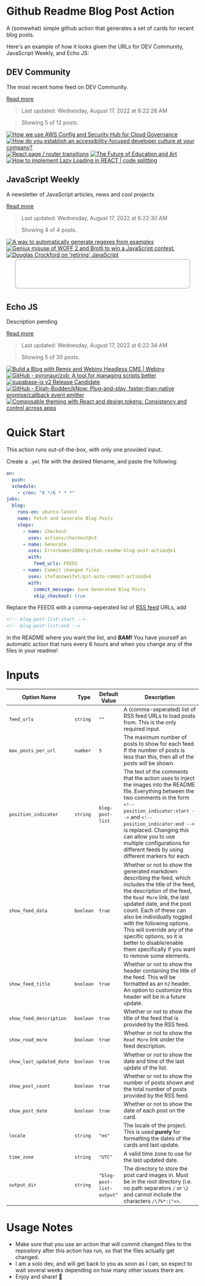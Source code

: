# Github Readme Blog Post Action

A (somewhat) simple github action that generates a set of cards for recent blog posts.

Here's an example of how it looks given the URLs for DEV Community, JavaScript Weekly, and Echo JS:

<!-- post-list:start -->
## DEV Community

The most recent home feed on DEV Community.

[Read more](https://dev.to)
> Last updated: Wednesday, August 17, 2022 at 6:22:28 AM

> Showing 5 of 12 posts.

[![How we use AWS Config and Security Hub for Cloud Governance](https://raw.githubusercontent.com/ErrorGamer2000/github-readme-blog-post-action/main/generated_files/DEV_Community/How_we_use_AWS_Config_and_Security_Hub_for_Cloud_Governance.svg)](https://dev.to/aws-builders/how-we-use-aws-config-and-security-hub-for-cloud-governance-2ke6)
[![How do you establish an accessibility-focused developer culture at your company?](https://raw.githubusercontent.com/ErrorGamer2000/github-readme-blog-post-action/main/generated_files/DEV_Community/How_do_you_establish_an_accessibility-focused_developer_culture_at_your_company_.svg)](https://dev.to/finnauto/how-do-you-establish-an-accessibility-focused-developer-culture-at-your-company-d2m)
[![React page / router transitions](https://raw.githubusercontent.com/ErrorGamer2000/github-readme-blog-post-action/main/generated_files/DEV_Community/React_page___router_transitions.svg)](https://dev.to/greggcbs/react-page-router-transitions-5fcb)
[![The Future of Education and Art](https://raw.githubusercontent.com/ErrorGamer2000/github-readme-blog-post-action/main/generated_files/DEV_Community/The_Future_of_Education_and_Art.svg)](https://dev.to/tiangolo/the-future-of-education-and-art-4h0e)
[![How to implement Lazy Loading in REACT | code splitting](https://raw.githubusercontent.com/ErrorGamer2000/github-readme-blog-post-action/main/generated_files/DEV_Community/How_to_implement_Lazy_Loading_in_REACT___code_splitting.svg)](https://dev.to/nyanyiwast/how-to-implement-lazy-loading-in-react-code-splitting-1je6)


## JavaScript Weekly

A newsletter of JavaScript articles, news and cool projects

[Read more](https://javascriptweekly.com/)
> Last updated: Wednesday, August 17, 2022 at 6:22:30 AM

> Showing 4 of 4 posts.

[![A way to automatically generate regexes from examples](https://raw.githubusercontent.com/ErrorGamer2000/github-readme-blog-post-action/main/generated_files/JavaScript_Weekly/A_way_to_automatically_generate_regexes_from_examples.svg)](https://javascriptweekly.com/issues/602)
[![Genius misuse of WOFF 2 and Brotli to win a JavaScript contest.](https://raw.githubusercontent.com/ErrorGamer2000/github-readme-blog-post-action/main/generated_files/JavaScript_Weekly/Genius_misuse_of_WOFF_2_and_Brotli_to_win_a_JavaScript_contest..svg)](https://javascriptweekly.com/issues/601)
[![Douglas Crockford on 'retiring' JavaScript](https://raw.githubusercontent.com/ErrorGamer2000/github-readme-blog-post-action/main/generated_files/JavaScript_Weekly/Douglas_Crockford_on_'retiring'_JavaScript.svg)](https://javascriptweekly.com/issues/600)
[![Common JavaScript issues developers face](https://raw.githubusercontent.com/ErrorGamer2000/github-readme-blog-post-action/main/generated_files/JavaScript_Weekly/Common_JavaScript_issues_developers_face.svg)](https://javascriptweekly.com/issues/599)


## Echo JS

Description pending

[Read more](
http://www.echojs.com
)
> Last updated: Wednesday, August 17, 2022 at 6:22:34 AM

> Showing 5 of 30 posts.

[![Build a Blog with Remix and Webiny Headless CMS | Webiny](https://raw.githubusercontent.com/ErrorGamer2000/github-readme-blog-post-action/main/generated_files/_Echo_JS_/Build_a_Blog_with_Remix_and_Webiny_Headless_CMS___Webiny.svg)](
https://www.webiny.com/blog/build-blog-remix-webiny-headless-cms
)
[![GitHub - pyronaur/zxb: A tool for managing scripts better](https://raw.githubusercontent.com/ErrorGamer2000/github-readme-blog-post-action/main/generated_files/_Echo_JS_/GitHub_-_pyronaur_zxb__A_tool_for_managing_scripts_better.svg)](https://github.com/pyronaur/zxb)
[![supabase-js v2 Release Candidate](https://raw.githubusercontent.com/ErrorGamer2000/github-readme-blog-post-action/main/generated_files/_Echo_JS_/supabase-js_v2_Release_Candidate.svg)](https://supabase.com/blog/supabase-js-v2)
[![GitHub - Elijah-Bodden/kNow: Plug-and-play, faster-than-native promise/callback event emitter](https://raw.githubusercontent.com/ErrorGamer2000/github-readme-blog-post-action/main/generated_files/_Echo_JS_/GitHub_-_Elijah-Bodden_kNow__Plug-and-play__faster-than-native_promise_callback_event_emitter.svg)](https://github.com/Elijah-Bodden/kNow)
[![Composable theming with React and design tokens: Consistency and control across apps](https://raw.githubusercontent.com/ErrorGamer2000/github-readme-blog-post-action/main/generated_files/_Echo_JS_/Composable_theming_with_React_and_design_tokens__Consistency_and_control_across_apps.svg)](https://www.youtube.com/watch?v=aGJU8aE71u4)


<!-- post-list:end -->

# Quick Start

This action runs out-of-the-box, with only one provided input.

Create a `.yml` file with the desired filename, and paste the following:

```yml
on:
  push:
  schedule:
    - cron: "0 */6 * * *"
jobs:
  blog:
    runs-on: ubuntu-latest
    name: Fetch and Generate Blog Posts
    steps:
      - name: Checkout
        uses: actions/checkout@v3
      - name: Generate
        uses: ErrorGamer2000/github-readme-blog-post-action@v1
        with:
          feed_urls: FEEDS
      - name: Commit changed files
        uses: stefanzweifel/git-auto-commit-action@v4
        with:
          commit_message: Save Generated Blog Posts
          skip_checkout: true
```

Replace the FEEDS with a comma-seperated list of [RSS feed](https://rss.com/blog/how-do-rss-feeds-work/) URLs, add

```md
<!-- blog-post-list:start -->
<!-- blog-post-list:end -->
```

in the README where you want the list, and **_BAM!_** You have yourself an automatic action that runs every 6 hours and when you change any of the files in your readme!

# Inputs

<table>
  <thead>
    <tr>
      <th>Option Name</th>
      <th>Type</th>
      <th>Default Value</th>
      <th>Description</th>
    </tr>
  </thead>
  <tbody>
    <tr>
      <td><code>feed_urls</code></td>
      <td><code>string</code></td>
      <td><code>""</code></td>
      <td>A (comma-seperated) list of RSS feed URLs to load posts from. This is the only required input.</td>
    </tr>
    <tr>
      <td><code>max_posts_per_url</code></td>
      <td><code>number</code></td>
      <td><code>5</code></td>
      <td>The maximum number of posts to show for each feed. If the number of posts is less than this, then all of the posts will be shown.</td>
    </tr>
    <tr>
      <td><code>position_indicator</code></td>
      <td><code>string</code></td>
      <td><code>blog-post-list</code></td>
      <td>The text of the comments that the action uses to inject the images into the README file. Everything between the two comments in the form <code>&lt;!-- position_indicator:start --&gt;</code> and <code>&lt;!-- position_indicator:end --&gt;</code> is replaced. Changing this can allow you to use multiple configurations for different feeds by using different markers for each.</td>
    </tr>
    <tr>
      <td><code>show_feed_data</code></td>
      <td><code>boolean</code></td>
      <td><code>true</code></td>
      <td>Whether or not to show the generated markdown describing the feed, which includes the title of the feed, the description of the feed, the <code>Read More</code> link, the last updated date, and the post count. Each of these can also be individually toggled with the following options. This will override any of the specific options, so it is better to disable/enable them specifically if you want to remove some elements.</td>
    </tr>
    <tr>
      <td><code>show_feed_title</code></td>
      <td><code>boolean</code></td>
      <td><code>true</code></td>
      <td>Whether or not to show the header containing the title of the feed. This will be formatted as an <code>h2</code> header. An option to customize this header will be in a future update.</td>
    </tr>
    <tr>
      <td><code>show_feed_description</code></td>
      <td><code>boolean</code></td>
      <td><code>true</code></td>
      <td>Whether or not to show the title of the feed that is provided by the RSS feed.</td>
    </tr>
    <tr>
      <td><code>show_read_more</code></td>
      <td><code>boolean</code></td>
      <td><code>true</code></td>
      <td>Whether or not to show the <code>Read More</code> link under the feed description.</td>
    </tr>
    <tr>
      <td><code>show_last_updated_date</code></td>
      <td><code>boolean</code></td>
      <td><code>true</code></td>
      <td>Whether or not to show the date and time of the last update of the list.</td>
    </tr>
    <tr>
      <td><code>show_post_count</code></td>
      <td><code>boolean</code></td>
      <td><code>true</code></td>
      <td>Whether or not to show the number of posts shown and the total number of posts provided by the RSS feed.</td>
    </tr>
    <tr>
      <td><code>show_post_date</code></td>
      <td><code>boolean</code></td>
      <td><code>true</code></td>
      <td>Whether or not to show the date of each post on the card.</td>
    </tr>
    <tr>
      <td><code>locale</code></td>
      <td><code>string</code></td>
      <td><code>"en"</code></td>
      <td>The locale of the project. This is used <strong>purely</strong> for formatting the dates of the cards and last update.</td>
    </tr>
    <tr>
      <td><code>time_zone</code></td>
      <td><code>string</code></td>
      <td><code>"UTC"</code></td>
      <td>A valid time zone to use for the last updated date.</td>
    </tr>
    <tr>
      <td><code>output_dir</code></td>
      <td><code>string</code></td>
      <td><code>"blog-post-list-output"</code></td>
      <td>The directory to store the post card images in. Must be in the root directory (i.e. no path separators <code>/</code> or <code>\</code>) and cannot include the characters <code>/\?%*:|"&lt;&gt;</code>.</td>
    </tr>
<!--
    <tr>
      <td><code></code></td>
      <td><cde></cde></td>
      <td><code></code></td>
      <td></td>
    </tr>
-->
  </tbody>
</table>

# Usage Notes

- Make sure that you use an action that will commit changed files to the repository after this action has run, so that the files actually get changed.
- I am a solo dev, and will get back to you as soon as I can, so expect to wait several weeks depending on how many other issues there are.
- Enjoy and share! 🤗
